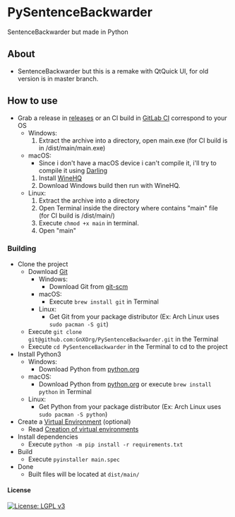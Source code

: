 # PySentenceBackwarder

SentenceBackwarder but made in Python

## About

+ SentenceBackwarder but this is a remake with QtQuick UI, for old version is in master branch.

## How to use
+ Grab a release in [releases](https://github.com/GnXOrg/PySentenceBackwarder/releases) or an CI build in [GitLab CI](https://gitlab.com/teppyboy/PySentenceBackwarder/-/pipelines) correspond to your OS
  + Windows:
    1. Extract the archive into a directory, open main.exe (for CI build is in /dist/main/main.exe)
  + macOS:
    + Since i don't have a macOS device i can't compile it, i'll try to compile it using [Darling](https://www.darlinghq.org/)
    1. Install [WineHQ](https://wiki.winehq.org/MacOS)
    2. Download Windows build then run with WineHQ.
  + Linux:
    1. Extract the archive into a directory
    2. Open Terminal inside the directory where contains "main" file (for CI build is /dist/main/)
    3. Execute `chmod +x main` in terminal.
    4. Open "main"


### Building

+ Clone the project
  + Download [Git](https://git-scm.com/)
    + Windows:
      + Download Git from [git-scm](https://git-scm.com/)
    + macOS: 
      + Execute `brew install git` in Terminal
    + Linux:
      + Get Git from your package distributor (Ex: Arch Linux uses `sudo pacman -S git`)
  + Execute `git clone git@github.com:GnXOrg/PySentenceBackwarder.git` in the Terminal
  + Execute `cd PySentenceBackwarder` in the Terminal to cd to the project
+ Install Python3
  + Windows:
    + Download Python from [python.org](https://www.python.org/downloads/)
  + macOS: 
    + Download Python from [python.org](https://www.python.org/downloads/mac-osx/) or execute `brew install python` in Terminal
  + Linux: 
    + Get Python from your package distributor (Ex: Arch Linux uses `sudo pacman -S python`)
+ Create a [Virtual Environment](https://docs.python.org/3/library/venv.html) (optional)
  + Read [Creation of virtual environments](https://docs.python.org/3/library/venv.html)
+ Install dependencies
  + Execute `python -m pip install -r requirements.txt`
+ Build
  + Execute `pyinstaller main.spec`
+ Done
  + Built files will be located at `dist/main/`

#### License

[![License: LGPL v3](https://img.shields.io/badge/License-LGPL%20v3-blue.svg)](https://www.gnu.org/licenses/lgpl-3.0)
